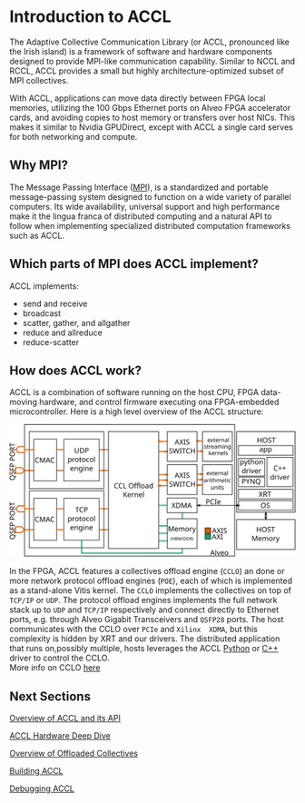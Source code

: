 # Introduction to ACCL

The Adaptive Collective Communication Library (or ACCL, pronounced like the Irish island) is a framework of software and hardware components designed to provide MPI-like communication capability. Similar to NCCL and RCCL, ACCL provides a small but highly architecture-optimized subset of MPI collectives. 

With ACCL, applications can move data directly between FPGA local memories, utilizing the 100 Gbps Ethernet ports on Alveo  FPGA accelerator cards, and avoiding copies to host memory or transfers over host NICs. This makes it similar to Nvidia GPUDirect, except with ACCL a single card serves for both networking and compute.

## Why MPI?

The Message Passing Interface ([MPI](http://mpi-forum.org/)), is a standardized and portable message-passing system designed to function on a wide variety of parallel computers. Its wide availability, universal support and high performance make it the lingua franca of distributed computing and a natural API to follow when implementing specialized distributed computation frameworks such as ACCL. 

## Which parts of MPI does ACCL implement?

ACCL implements:
- send and receive
- broadcast
- scatter, gather, and allgather
- reduce and allreduce
- reduce-scatter

## How does ACCL work?

ACCL is a combination  of  software  running  on  the  host  CPU,  FPGA data-moving  hardware,  and  control  firmware  executing  ona  FPGA-embedded  microcontroller. Here is a high  level  overview  of  the  ACCL  structure:

![schematic](images/ccl_kernels.svg)

In  the  FPGA, ACCL   features   a   collectives   offload   engine   (``CCLO``)   an done  or  more  network  protocol  offload  engines  (``POE``),  each of  which  is  implemented  as  a  stand-alone  Vitis  kernel.  The ``CCLO``  implements  the  collectives  on  top  of  ``TCP/IP``  or  ``UDP``. The  protocol  offload  engines  implements  the  full  network stack  up  to  ``UDP``  and  ``TCP/IP``  respectively  and  connect  directly to  Ethernet  ports,  e.g.  through  Alveo  Gigabit  Transceivers and  ``QSFP28``  ports. The  host  communicates  with  the  CCLO  over  ``PCIe`` and  ``Xilinx  XDMA``,  but  this  complexity  is  hidden  by  XRT and  our  drivers.  The  distributed  application  that  runs  on,possibly  multiple,  hosts  leverages  the  ACCL  [Python](../driver/pynq/cclo.py)  or  [C++](../driver/xrt/src/) driver  to  control  the  CCLO.  
More info on CCLO [here](#How-it-is-implemented) 

## Next Sections

[Overview of ACCL and its API](./api.md)

[ACCL Hardware Deep Dive](./kernel.md)

[Overview of Offloaded Collectives](./collectives.md)

[Building ACCL](./build.md)

[Debugging ACCL](./debug.md)